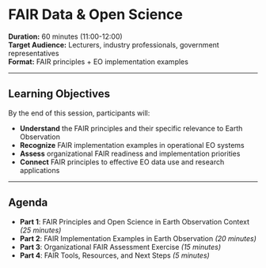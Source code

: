 # FAIR Data & Open Science

**Duration:** 60 minutes (11:00-12:00)  
**Target Audience:** Lecturers, industry professionals, government representatives  
**Format:** FAIR principles + EO implementation examples

---

## Learning Objectives

By the end of this session, participants will:
- **Understand** the FAIR principles and their specific relevance to Earth Observation
- **Recognize** FAIR implementation examples in operational EO systems
- **Assess** organizational FAIR readiness and implementation priorities
- **Connect** FAIR principles to effective EO data use and research applications


---

## Agenda

- **Part 1**: FAIR Principles and Open Science in Earth Observation Context *(25 minutes)*
- **Part 2**: FAIR Implementation Examples in Earth Observation *(20 minutes)*
- **Part 3**: Organizational FAIR Assessment Exercise *(15 minutes)*
- **Part 4**: FAIR Tools, Resources, and Next Steps *(5 minutes)*


